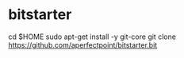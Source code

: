 bitstarter
==========
cd $HOME
sudo apt-get install -y git-core
git clone https://github.com/aperfectpoint/bitstarter.bit
